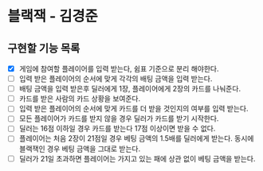 # 블랙잭 - 김경준

## 구현할 기능 목록

- [x] 게임에 참여할 플레이어를 입력 받는다, 쉼표 기준으로 분리 해야한다.
- [ ] 입력 받은 플레이어의 순서에 맞게 각각의 배팅 금액을 입력 받는다.
- [ ] 배팅 금액을 입력 받은후 딜러에게 1장, 플레이어에게 2장의 카드를 나눠준다.
- [ ] 카드를 받은 사람의 카드 상황을 보여준다.
- [ ] 입력 받은 플레이어의 순서에 맞게 카드를 더 받을 것인지의 여부를 입력 받는다.
- [ ] 모든 플레이어가 카드를 받지 않을 경우 딜러가 카드를 받기 시작한다.
- [ ] 딜러는 16점 이하일 경우 카드를 받는다 17점 이상이면 받을 수 없다.
- [ ] 플레이어는 처음 2장이 21점일 경우 베팅 금액의 1.5배를 딜러에게 받는다. 동시에 블랙잭인 경우 베팅 금액을 그대로 받는다.
- [ ] 딜러가 21일 초과하면 플레이어는 가지고 있는 패에 상관 없이 베팅 금액을 받는다.